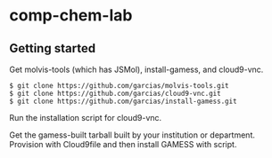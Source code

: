 # comp-chem-lab

## Getting started

Get molvis-tools (which has JSMol), install-gamess, and cloud9-vnc.

    $ git clone https://github.com/garcias/molvis-tools.git
    $ git clone https://github.com/garcias/cloud9-vnc.git
    $ git clone https://github.com/garcias/install-gamess.git

Run the installation script for cloud9-vnc.

Get the gamess-built tarball built by your institution or department. Provision with Cloud9file and then install GAMESS with script.

